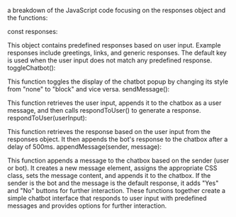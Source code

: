 a breakdown of the JavaScript code focusing on the responses object and the functions:

const responses:

This object contains predefined responses based on user input.
Example responses include greetings, links, and generic responses.
The default key is used when the user input does not match any predefined response.
toggleChatbot():

This function toggles the display of the chatbot popup by changing its style from "none" to "block" and vice versa.
sendMessage():

This function retrieves the user input, appends it to the chatbox as a user message, and then calls respondToUser() to generate a response.
respondToUser(userInput):

This function retrieves the response based on the user input from the responses object.
It then appends the bot's response to the chatbox after a delay of 500ms.
appendMessage(sender, message):

This function appends a message to the chatbox based on the sender (user or bot).
It creates a new message element, assigns the appropriate CSS class, sets the message content, and appends it to the chatbox.
If the sender is the bot and the message is the default response, it adds "Yes" and "No" buttons for further interaction.
These functions together create a simple chatbot interface that responds to user input with predefined messages and provides options for further interaction.
